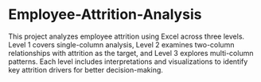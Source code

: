 # Employee-Attrition-Analysis
This project analyzes employee attrition using Excel across three levels. Level 1 covers single-column analysis, Level 2 examines two-column relationships with attrition as the target, and Level 3 explores multi-column patterns. Each level includes interpretations and visualizations to identify key attrition drivers for better decision-making.
